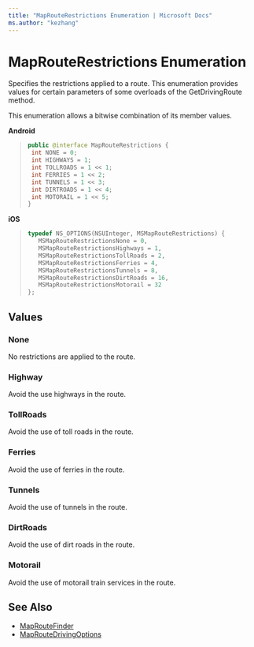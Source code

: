 ```yaml
---
title: "MapRouteRestrictions Enumeration | Microsoft Docs"
ms.author: "kezhang"
---
```


# MapRouteRestrictions Enumeration

Specifies the restrictions applied to a route. This enumeration provides values for certain parameters of some overloads of the GetDrivingRoute method.

This enumeration allows a bitwise combination of its member values.

**Android**

>```java
>public @interface MapRouteRestrictions {
>  int NONE = 0;
>  int HIGHWAYS = 1;
>  int TOLLROADS = 1 << 1;
>  int FERRIES = 1 << 2;
>  int TUNNELS = 1 << 3;
>  int DIRTROADS = 1 << 4;
>  int MOTORAIL = 1 << 5;
>}
>```

**iOS**

>```objectivec
>typedef NS_OPTIONS(NSUInteger, MSMapRouteRestrictions) {
>    MSMapRouteRestrictionsNone = 0,
>    MSMapRouteRestrictionsHighways = 1,
>    MSMapRouteRestrictionsTollRoads = 2,
>    MSMapRouteRestrictionsFerries = 4,
>    MSMapRouteRestrictionsTunnels = 8,
>    MSMapRouteRestrictionsDirtRoads = 16,
>    MSMapRouteRestrictionsMotorail = 32
>};
>```

## Values

### None

No restrictions are applied to the route.

### Highway

Avoid the use highways in the route.

### TollRoads

Avoid the use of toll roads in the route.

### Ferries

Avoid the use of ferries in the route.

### Tunnels

Avoid the use of tunnels in the route.

### DirtRoads

Avoid the use of dirt roads in the route.

### Motorail

Avoid the use of motorail train services in the route.

## See Also

* [MapRouteFinder](maproutefinder-class.md)
* [MapRouteDrivingOptions](maproutedrivingoptions-class.md)